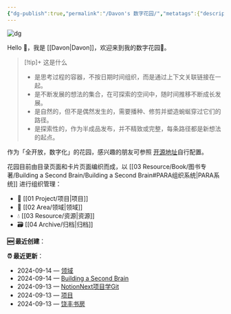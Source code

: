 ```yaml
---
{"dg-publish":true,"permalink":"/Davon's 数字花园/","metatags":{"description":"这里是 🏡Davon的数字花园，是个人不断发展的想法的集合，作为半成品的思考，在可探索的空间中，随时间推移不断播种、修剪、塑造","og:site_name":"DavonOs","og:title":"Davon 的数字花园","og:type":"article","og:url":"https://zuji.eu.org","og:image":"https://wp.technologyreview.com/wp-content/uploads/2020/08/digital-garden_web.jpg","og:image:width":"400","og:image:alt":"articlecover","og:locale":"zh_cn"},"tags":["digitalgarden","gardenEntry"]}
---
```


![dg](https://wp.technologyreview.com/wp-content/uploads/2020/08/digital-garden_web.jpg)

Hello 👋，我是 [[Davon\|Davon]]，欢迎来到我的数字花园🎉。

>[!tip]+ 这是什么
>- 是思考过程的容器，不按日期时间组织，而是通过上下文关联链接在一起。
>- 是不断发展的想法的集合，在可探索的空间中，随时间推移不断成长发展。
>- 是自然的，但不是偶然发生的，需要播种、修剪并塑造蜿蜒穿过它们的路径。
>- 是探索性的，作为半成品发布，并不精致或完整，每条路径都是新想法的起点。

作为「全开放，数字化」的花园，感兴趣的朋友可参照 [开源地址](https://github.com/DavonOs/digitalgarden)自行配置。

花园目前由目录页面和卡片页面编织而成，以 [[03 Resource/Book/图书专著/Building a Second Brain/Building a Second Brain#PARA组织系统\|PARA系统]] 进行组织管理：
- 🎯 [[01 Project/项目\|项目]]
- 🔖 [[02 Area/领域\|领域]]
- 💧 [[03 Resource/资源\|资源]]
- 🗃️ [[04 Archive/归档\|归档]]

**🆕 最近创建**：
<div><ul class="dataview list-view-ul"></ul></div>

**⏰ 最近更新**：
<div><ul class="dataview list-view-ul"><li><span>2024-09-14 — <a data-tooltip-position="top" aria-label="02 Area/领域.md" data-href="02 Area/领域.md" href="02 Area/领域.md" class="internal-link" target="_blank" rel="noopener">领域</a></span></li><li><span>2024-09-14 — <a data-tooltip-position="top" aria-label="03 Resource/Book/图书专著/Building a Second Brain/Building a Second Brain.md" data-href="03 Resource/Book/图书专著/Building a Second Brain/Building a Second Brain.md" href="03 Resource/Book/图书专著/Building a Second Brain/Building a Second Brain.md" class="internal-link" target="_blank" rel="noopener">Building a Second Brain</a></span></li><li><span>2024-09-13 — <a data-tooltip-position="top" aria-label="01 Project/Program/NotionNext项目学Git.md" data-href="01 Project/Program/NotionNext项目学Git.md" href="01 Project/Program/NotionNext项目学Git.md" class="internal-link" target="_blank" rel="noopener">NotionNext项目学Git</a></span></li><li><span>2024-09-13 — <a data-tooltip-position="top" aria-label="01 Project/项目.md" data-href="01 Project/项目.md" href="01 Project/项目.md" class="internal-link" target="_blank" rel="noopener">项目</a></span></li><li><span>2024-09-13 — <a data-tooltip-position="top" aria-label="03 Resource/Book/饶丰书房.md" data-href="03 Resource/Book/饶丰书房.md" href="03 Resource/Book/饶丰书房.md" class="internal-link" target="_blank" rel="noopener">饶丰书房</a></span></li></ul></div>